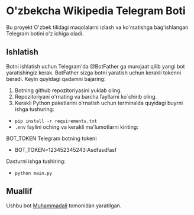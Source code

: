 # O'zbekcha Wikipedia Telegram Boti

Bu proyekt O'zbek tilidagi maqolalarni izlash va ko'rsatishga bag'ishlangan Telegram botini o'z ichiga oladi.
## Ishlatish

Botni ishlatish uchun Telegram'da @BotFather ga murojaat qilib yangi bot yaratishingiz kerak. BotFather sizga botni yaratish uchun kerakli tokenni beradi. Keyin quyidagi qadamni bajaring:

1. Botning github repozitoriyasini yuklab oling.
2. Repozitoriyani o'rnating va barcha fayllarni ko`chirib oling.
3. Kerakli Python paketlarini o'rnatish uchun terminalda quyidagi buyrni ishga tushuring:
* `pip install -r requirements.txt`
* `.env` faylini oching va kerakli ma'lumotlarni kiriting:

BOT_TOKEN Telegram botning tokeni
* BOT_TOKEN=123452345243:Asdfasdfasf

Dasturni ishga tushiring:
* `python main.py`
## Muallif
Ushbu bot [Muhammadali](https://muhammadalialiyev.uz) tomonidan yaratilgan.
